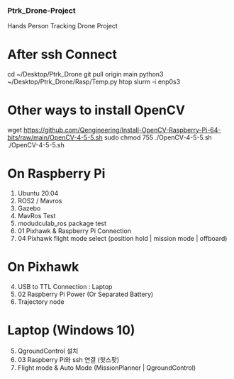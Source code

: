 ### Ptrk_Drone-Project
Hands Person Tracking Drone Project

# After ssh Connect
cd ~/Desktop/Ptrk_Drone
git pull origin main
python3 ~/Desktop/Ptrk_Drone/Rasp/Temp.py
htop
slurm -i enp0s3

# Other ways to install OpenCV
wget https://github.com/Qengineering/Install-OpenCV-Raspberry-Pi-64-bits/raw/main/OpenCV-4-5-5.sh
sudo chmod 755 ./OpenCV-4-5-5.sh
./OpenCV-4-5-5.sh

# On Raspberry Pi
1. Ubuntu 20.04
2. ROS2 / Mavros
3. Gazebo
6. MavRos Test
7. modudculab_ros package test
8. 01 Pixhawk & Raspberry Pi Connection
8. 04 Pixhawk flight mode select (position hold | mission mode | offboard)

# On Pixhawk
4. USB to TTL Connection : Laptop
8. 02 Raspberry Pi Power (Or Separated Battery)
9. Trajectory node

# Laptop (Windows 10)
5. QgroundControl 설치
8. 03 Raspberry Pi와 ssh 연결 (핫스팟)
10. Flight mode & Auto Mode (MissionPlanner | QgroundControl)
